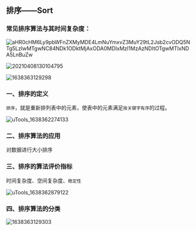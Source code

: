 ## 排序——Sort

### 常见排序算法与其时间复杂度：

![aHR0cHM6Ly9pbWFnZXMyMDE4LmNuYmxvZ3MuY29tL2Jsb2cvODQ5NTg5LzIwMTgwNC84NDk1ODktMjAxODA0MDIxMzI1MzAzNDItOTgwMTIxNDA5LnBuZw](https://github.com/oxyanyano/2022-WangDao-CS-DS-Notes/blob/main/images/aHR0cHM6Ly9pbWFnZXMyMDE4LmNuYmxvZ3MuY29tL2Jsb2cvODQ5NTg5LzIwMTgwNC84NDk1ODktMjAxODA0MDIxMzI1MzAzNDItOTgwMTIxNDA5LnBuZw.png)

![20210408130104795](https://github.com/oxyanyano/2022-WangDao-CS-DS-Notes/blob/main/images/20210408130104795.png)


![1638363129298](https://github.com/oxyanyano/2022-WangDao-CS-DS-Notes/blob/main/images/1638363129298.png)

### 一、排序的定义

`排序`，就是重新排列表中的元素，使表中的元素满足`按关键字有序`的过程。

![uTools_1638362274133](https://github.com/oxyanyano/2022-WangDao-CS-DS-Notes/blob/main/images/uTools_1638362274133.png)

### 二、排序算法的应用

对数据进行大小排序

### 三、排序的算法评价指标

时间复杂度、空间复杂度、`稳定性`

![uTools_1638362879122](https://github.com/oxyanyano/2022-WangDao-CS-DS-Notes/blob/main/images/uTools_1638362879122.png)

### 四、排序算法的分类

![1638363129303](https://github.com/oxyanyano/2022-WangDao-CS-DS-Notes/blob/main/images/1638363129303.png)
